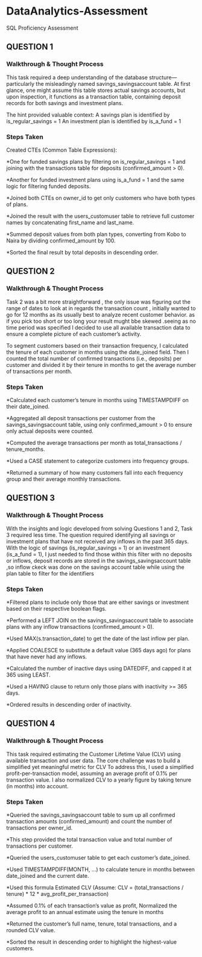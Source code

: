 # DataAnalytics-Assessment
SQL Proficiency Assessment

## QUESTION 1
### Walkthrough & Thought Process
This task required a deep understanding of the database structure—particularly the misleadingly named savings_savingsaccount table.
At first glance, one might assume this table stores actual savings accounts, but upon inspection, it functions as a transaction table, containing deposit records for both savings and investment plans.

The hint provided valuable context:
A savings plan is identified by is_regular_savings = 1
An investment plan is identified by is_a_fund = 1

### Steps Taken
Created CTEs (Common Table Expressions):

*One for funded savings plans by filtering on is_regular_savings = 1 and joining with the transactions table for deposits (confirmed_amount > 0).

*Another for funded investment plans using is_a_fund = 1 and the same logic for filtering funded deposits.

*Joined both CTEs on owner_id to get only customers who have both types of plans.

*Joined the result with the users_customuser table to retrieve full customer names by concatenating first_name and last_name.

*Summed deposit values from both plan types, converting from Kobo to Naira by dividing confirmed_amount by 100.

*Sorted the final result by total deposits in descending order.

## QUESTION 2
### Walkthrough & Thought Process
Task 2 was a bit more straightforward , the only issue was figuring out the range of dates to look at in regards the transaction count , initially wanted to go for 12 months as its usually best to analyze recent customer behavior. as if you pick too short or too long your result mught bbe skewed .seeing as no time period was specified I decided to use all available transaction data to ensure a complete picture of each customer’s activity.

To segment customers based on their transaction frequency, I calculated the tenure of each customer in months using the date_joined field. Then I counted the total number of confirmed transactions (i.e., deposits) per customer and divided it by their tenure in months to get the average number of transactions per month.

### Steps Taken
*Calculated each customer’s tenure in months using TIMESTAMPDIFF on their date_joined.

*Aggregated all deposit transactions per customer from the savings_savingsaccount table, using only confirmed_amount > 0 to ensure only actual deposits were counted.

*Computed the average transactions per month as total_transactions / tenure_months.

*Used a CASE statement to categorize customers into frequency groups.

*Returned a summary of how many customers fall into each frequency group and their average monthly transactions.

## QUESTION 3
### Walkthrough & Thought Process
With the insights and logic developed from solving Questions 1 and 2, Task 3 required less time. The question required identifying all savings or investment plans that have not received any inflows in the past 365 days. With the logic of savings (is_regular_savings = 1) or an investment (is_a_fund = 1), I just needed to find those within this filter with no deposits or inflows, deposit records are stored in the savings_savingsaccount table ,so inflow ckeck was done on the savings account table while using the plan table to filter for the identifiers

### Steps Taken
*Filtered plans to include only those that are either savings or investment based on their respective boolean flags.

*Performed a LEFT JOIN on the savings_savingsaccount table to associate plans with any inflow transactions (confirmed_amount > 0).

*Used MAX(s.transaction_date) to get the date of the last inflow per plan.

*Applied COALESCE to substitute a default value (365 days ago) for plans that have never had any inflows.

*Calculated the number of inactive days using DATEDIFF, and capped it at 365 using LEAST.

*Used a HAVING clause to return only those plans with inactivity >= 365 days.

*Ordered results in descending order of inactivity.


## QUESTION 4
### Walkthrough & Thought Process
This task required estimating the Customer Lifetime Value (CLV) using available transaction and user data. The core challenge was to build a simplified yet meaningful metric for CLV
To address this, I used a simplified profit-per-transaction model, assuming an average profit of 0.1% per transaction value. I also normalized CLV to a yearly figure by taking tenure (in months) into account.

### Steps Taken
*Queried the savings_savingsaccount table to sum up all confirmed transaction amounts (confirmed_amount) and count the number of transactions per owner_id.

*This step provided the total transaction value and total number of transactions per customer.

*Queried the users_customuser table to get each customer’s date_joined.

*Used TIMESTAMPDIFF(MONTH, ...) to calculate tenure in months between date_joined and the current date.

*Used this formula Estimated CLV (Assume: CLV = (total_transactions / tenure) * 12 * avg_profit_per_transaction)

*Assumed 0.1% of each transaction’s value as profit, Normalized the average profit to an annual estimate using the tenure in months

*Returned the customer’s full name, tenure, total transactions, and a rounded CLV value.

*Sorted the result in descending order to highlight the highest-value customers.
